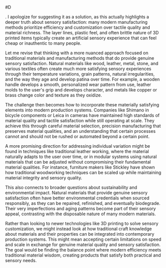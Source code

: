   #D

. I apologize for suggesting it as a solution, as this actually highlights a deeper truth about sensory satisfaction: many modern manufacturing methods prioritize efficiency and customization over tactile quality and material richness. The layer lines, plastic feel, and often brittle nature of 3D printed items typically create an artificial sensory experience that can feel cheap or inauthentic to many people.

Let me revise that thinking with a more nuanced approach focused on traditional materials and manufacturing methods that do provide genuine sensory satisfaction. Natural materials like wood, leather, metal, stone, and various textiles often create much more satisfying sensory experiences through their temperature variations, grain patterns, natural irregularities, and the way they age and develop patina over time. For example, a wooden handle develops a smooth, personalized wear pattern from use, leather molds to the user's grip and develops character, and metals like copper or brass change color and texture as they oxidize.

The challenge then becomes how to incorporate these materially satisfying elements into modern production systems. Companies like Shimano in bicycle components or Leica in cameras have maintained high standards of material quality and tactile satisfaction while still operating at scale. They achieve this through careful material selection, precision manufacturing that preserves material qualities, and an understanding that certain processes cannot and should not be rushed or automated beyond a certain point.

A more promising direction for addressing individual variation might be found in techniques like traditional leather working, where the material naturally adapts to the user over time, or in modular systems using natural materials that can be adjusted without compromising their fundamental material qualities. For instance, furniture makers like Stickley have shown how traditional woodworking techniques can be scaled up while maintaining material integrity and sensory quality.

This also connects to broader questions about sustainability and environmental impact. Natural materials that provide genuine sensory satisfaction often have better environmental credentials when sourced responsibly, as they can be repaired, refinished, and eventually biodegrade. Their very imperfections and aging patterns become part of their sensory appeal, contrasting with the disposable nature of many modern materials.

Rather than looking to newer technologies like 3D printing to solve sensory customization, we might instead look at how traditional craft knowledge about materials and their properties can be integrated into contemporary production systems. This might mean accepting certain limitations on speed and scale in exchange for genuine material quality and sensory satisfaction. The goal would be finding the balance point where modern efficiency meets traditional material wisdom, creating products that satisfy both practical and sensory needs.